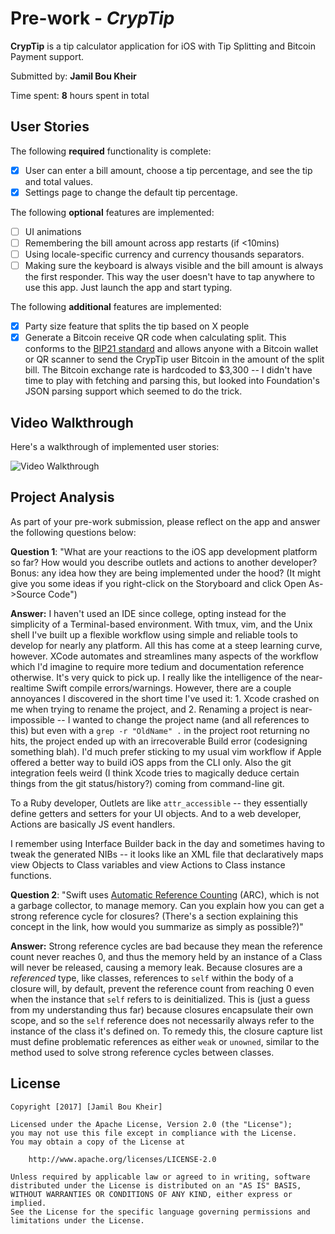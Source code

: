# Pre-work - *CrypTip*

**CrypTip** is a tip calculator application for iOS with Tip Splitting and Bitcoin Payment support.

Submitted by: **Jamil Bou Kheir**

Time spent: **8** hours spent in total

## User Stories

The following **required** functionality is complete:

* [x] User can enter a bill amount, choose a tip percentage, and see the tip and total values.
* [x] Settings page to change the default tip percentage.

The following **optional** features are implemented:
* [ ] UI animations
* [ ] Remembering the bill amount across app restarts (if <10mins)
* [ ] Using locale-specific currency and currency thousands separators.
* [ ] Making sure the keyboard is always visible and the bill amount is always the first responder. This way the user doesn't have to tap anywhere to use this app. Just launch the app and start typing.

The following **additional** features are implemented:

* [x] Party size feature that splits the tip based on X people
* [x] Generate a Bitcoin receive QR code when calculating split. This conforms to the [BIP21 standard](https://github.com/bitcoin/bips/blob/master/bip-0021.mediawiki) and allows anyone with a Bitcoin wallet or QR scanner to send the CrypTip user Bitcoin in the amount of the split bill. The Bitcoin exchange rate is hardcoded to $3,300 -- I didn't have time to play with fetching and parsing this, but looked into Foundation's JSON parsing support which seemed to do the trick.

## Video Walkthrough 

Here's a walkthrough of implemented user stories:

<img src='http://i.imgur.com/k6KoBAq.gif' title='Video Walkthrough' width='' alt='Video Walkthrough' />

## Project Analysis

As part of your pre-work submission, please reflect on the app and answer the following questions below:

**Question 1**: "What are your reactions to the iOS app development platform so far? How would you describe outlets and actions to another developer? Bonus: any idea how they are being implemented under the hood? (It might give you some ideas if you right-click on the Storyboard and click Open As->Source Code")

**Answer:** I haven't used an IDE since college, opting instead for the simplicity of a Terminal-based environment. With tmux, vim, and the Unix shell I've built up a flexible workflow using simple and reliable tools to develop for nearly any platform. All this has come at a steep learning curve, however. XCode automates and streamlines many aspects of the workflow which I'd imagine to require more tedium and documentation reference otherwise. It's very quick to pick up. I really like the intelligence of the near-realtime Swift compile errors/warnings. However, there are a couple annoyances I discovered in the short time I've used it: 1. Xcode crashed on me when trying to rename the project, and 2. Renaming a project is near-impossible -- I wanted to change the project name (and all references to this) but even with a `grep -r "OldName" .` in the project root returning no hits, the project ended up with an irrecoverable Build error (codesigning something blah). I'd much prefer sticking to my usual vim workflow if Apple offered a better way to build iOS apps from the CLI only. Also the git integration feels weird (I think Xcode tries to magically deduce certain things from the git status/history?) coming from command-line git.

To a Ruby developer, Outlets are like `attr_accessible` -- they essentially define getters and setters for your UI objects. And to a web developer, Actions are basically JS event handlers.  

I remember using Interface Builder back in the day and sometimes having to tweak the generated NIBs -- it looks like an XML file that declaratively maps view Objects to Class variables and view Actions to Class instance functions.

**Question 2**: "Swift uses [Automatic Reference Counting](https://developer.apple.com/library/content/documentation/Swift/Conceptual/Swift_Programming_Language/AutomaticReferenceCounting.html#//apple_ref/doc/uid/TP40014097-CH20-ID49) (ARC), which is not a garbage collector, to manage memory. Can you explain how you can get a strong reference cycle for closures? (There's a section explaining this concept in the link, how would you summarize as simply as possible?)"

**Answer:** Strong reference cycles are bad because they mean the reference count never reaches 0, and thus the memory held by an instance of a Class will never be released, causing a memory leak. Because closures are a *referenced* type, like classes, references to `self` within the body of a closure will, by default, prevent the reference count from reaching 0 even when the instance that `self` refers to is deinitialized. This is (just a guess from my understanding thus far) because closures encapsulate their own scope, and so the `self` reference does not necessarily always refer to the instance of the class it's defined on. To remedy this, the closure capture list must define problematic references as either `weak` or `unowned`, similar to the method used to solve strong reference cycles between classes.


## License

    Copyright [2017] [Jamil Bou Kheir]

    Licensed under the Apache License, Version 2.0 (the "License");
    you may not use this file except in compliance with the License.
    You may obtain a copy of the License at

        http://www.apache.org/licenses/LICENSE-2.0

    Unless required by applicable law or agreed to in writing, software
    distributed under the License is distributed on an "AS IS" BASIS,
    WITHOUT WARRANTIES OR CONDITIONS OF ANY KIND, either express or implied.
    See the License for the specific language governing permissions and
    limitations under the License.
